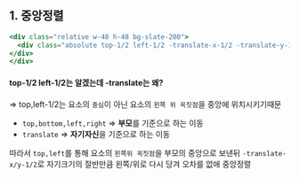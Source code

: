 
## 1. 중앙정렬

```jsx
<div class="relative w-48 h-48 bg-slate-200">
  <div class="absolute top-1/2 left-1/2 -translate-x-1/2 -translate-y-1/2">
</div>
</div>
```

#### top-1/2 left-1/2는 알겠는데 -translate는 왜?

 => top,left-1/2는 요소의 `중심`이 아닌 요소의 `왼쪽 위 꼭짓점`을 중앙에 위치시키기때문

- `top,bottom,left,right` => **부모**를 기준으로 하는 이동
- `translate` => **자기자신**을 기준으로 하는 이동

 따라서 `top,left`를 통해 요소의 `왼쪽위 꼭짓점`을 부모의 중앙으로 보낸뒤
 `-translate-x/y-1/2`로 자기크기의 절반만큼 왼쪽/위로 다시 당겨 오차를 없애 중앙정렬

 
